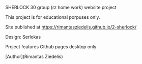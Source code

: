 SHERLOCK
30 group (rz home work) website project

This project is for educational porpuses only. 

Site published at https://rimantasziedelis.github.io/2-sherlock/

Design: Serlokas

Project features
Github pages
desktop only

[Author](Rimantas Ziedelis)
